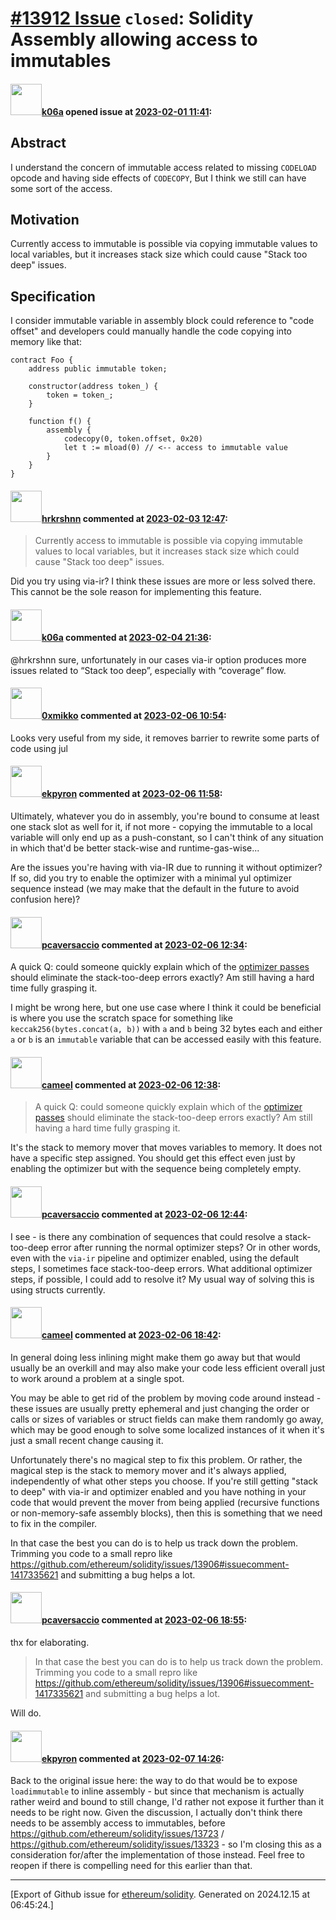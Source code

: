 # [\#13912 Issue](https://github.com/ethereum/solidity/issues/13912) `closed`: Solidity Assembly allowing access to immutables

#### <img src="https://avatars.githubusercontent.com/u/702124?u=00e20e1963ccc9a908a5826b2d8c3b1b1f6acea4&v=4" width="50">[k06a](https://github.com/k06a) opened issue at [2023-02-01 11:41](https://github.com/ethereum/solidity/issues/13912):

## Abstract

I understand the concern of immutable access related to missing `CODELOAD` opcode and having side effects of `CODECOPY`, But I think we still can have some sort of the access.

## Motivation

Currently access to immutable is possible via copying immutable values to local variables, but it increases stack size which could cause "Stack too deep" issues.

## Specification

I consider immutable variable in assembly block could reference to "code offset" and developers could manually handle the code copying into memory like that:

```solidity
contract Foo {
    address public immutable token;

    constructor(address token_) {
        token = token_;
    }

    function f() {
        assembly {
            codecopy(0, token.offset, 0x20)
            let t := mload(0) // <-- access to immutable value
        }
    }
}
```

#### <img src="https://avatars.githubusercontent.com/u/13174375?u=52d702cb6bec53b561afa293cf9cd53ef7a63924&v=4" width="50">[hrkrshnn](https://github.com/hrkrshnn) commented at [2023-02-03 12:47](https://github.com/ethereum/solidity/issues/13912#issuecomment-1415826564):

> Currently access to immutable is possible via copying immutable values to local variables, but it increases stack size which could cause "Stack too deep" issues.

Did you try using via-ir? I think these issues are more or less solved there. This cannot be the sole reason for implementing this feature.

#### <img src="https://avatars.githubusercontent.com/u/702124?u=00e20e1963ccc9a908a5826b2d8c3b1b1f6acea4&v=4" width="50">[k06a](https://github.com/k06a) commented at [2023-02-04 21:36](https://github.com/ethereum/solidity/issues/13912#issuecomment-1416855531):

@hrkrshnn sure, unfortunately in our cases via-ir option produces more issues related to “Stack too deep”, especially with “coverage” flow.

#### <img src="https://avatars.githubusercontent.com/u/26343374?u=2cb6b51259cec1fded0522f725df404d567e5e43&v=4" width="50">[0xmikko](https://github.com/0xmikko) commented at [2023-02-06 10:54](https://github.com/ethereum/solidity/issues/13912#issuecomment-1418887298):

Looks very useful from my side, it removes barrier to rewrite some parts of code using jul

#### <img src="https://avatars.githubusercontent.com/u/1347491?v=4" width="50">[ekpyron](https://github.com/ekpyron) commented at [2023-02-06 11:58](https://github.com/ethereum/solidity/issues/13912#issuecomment-1418965734):

Ultimately, whatever you do in assembly, you're bound to consume at least one stack slot as well for it, if not more - copying the immutable to a local variable will only end up as a push-constant, so I can't think of any situation in which that'd be better stack-wise and runtime-gas-wise...

Are the issues you're having with via-IR due to running it without optimizer? If so, did you try to enable the optimizer with a minimal yul optimizer sequence instead (we may make that the default in the future to avoid confusion here)?

#### <img src="https://avatars.githubusercontent.com/u/25297591?u=3251a9019e72f66e32ba31d57729796ad505c530&v=4" width="50">[pcaversaccio](https://github.com/pcaversaccio) commented at [2023-02-06 12:34](https://github.com/ethereum/solidity/issues/13912#issuecomment-1419012368):

A quick Q: could someone quickly explain which of the [optimizer passes](https://docs.soliditylang.org/en/v0.8.18/internals/optimizer.html#optimizer-steps) should eliminate the stack-too-deep errors exactly? Am still having a hard time fully grasping it.

I might be wrong here, but one use case where I think it could be beneficial is where you use the scratch space for something like `keccak256(bytes.concat(a, b))` with `a` and `b` being 32 bytes each and either `a` or `b` is an `immutable` variable that can be accessed easily with this feature.

#### <img src="https://avatars.githubusercontent.com/u/137030?v=4" width="50">[cameel](https://github.com/cameel) commented at [2023-02-06 12:38](https://github.com/ethereum/solidity/issues/13912#issuecomment-1419017276):

> A quick Q: could someone quickly explain which of the [optimizer passes](https://docs.soliditylang.org/en/v0.8.18/internals/optimizer.html#optimizer-steps) should eliminate the stack-too-deep errors exactly? Am still having a hard time fully grasping it.

It's the stack to memory mover that moves variables to memory. It does not have a specific step assigned. You should get this effect even just by enabling the optimizer but with the sequence being completely empty.

#### <img src="https://avatars.githubusercontent.com/u/25297591?u=3251a9019e72f66e32ba31d57729796ad505c530&v=4" width="50">[pcaversaccio](https://github.com/pcaversaccio) commented at [2023-02-06 12:44](https://github.com/ethereum/solidity/issues/13912#issuecomment-1419024085):

I see - is there any combination of sequences that could resolve a stack-too-deep error after running the normal optimizer steps? Or in other words, even with the `via-ir` pipeline and optimizer enabled, using the default steps, I sometimes face stack-too-deep errors. What additional optimizer steps, if possible, I could add to resolve it? My usual way of solving this is using structs currently.

#### <img src="https://avatars.githubusercontent.com/u/137030?v=4" width="50">[cameel](https://github.com/cameel) commented at [2023-02-06 18:42](https://github.com/ethereum/solidity/issues/13912#issuecomment-1419572258):

In general doing less inlining might make them go away but that would usually be an overkill and may also make your code less efficient overall just to work around a problem at a single spot.

You may be able to get rid of the problem by moving code around instead - these issues are usually pretty ephemeral and just changing the order or calls or sizes of variables or struct fields can make them randomly go away, which may be good enough to solve some localized instances of it when it's just a small recent change causing it.

Unfortunately there's no magical step to fix this problem. Or rather, the magical step is the stack to memory mover and it's always applied, independently of what other steps you choose. If you're still getting "stack to deep" with via-ir and optimizer enabled and you have nothing in your code that would prevent the mover from being applied (recursive functions or non-memory-safe assembly blocks), then this is something that we need to fix in the compiler.

In that case the best you can do is to help us track down the problem. Trimming you code to a small repro like https://github.com/ethereum/solidity/issues/13906#issuecomment-1417335621 and submitting a bug helps a lot.

#### <img src="https://avatars.githubusercontent.com/u/25297591?u=3251a9019e72f66e32ba31d57729796ad505c530&v=4" width="50">[pcaversaccio](https://github.com/pcaversaccio) commented at [2023-02-06 18:55](https://github.com/ethereum/solidity/issues/13912#issuecomment-1419587078):

thx for elaborating. 

> In that case the best you can do is to help us track down the problem. Trimming you code to a small repro like https://github.com/ethereum/solidity/issues/13906#issuecomment-1417335621 and submitting a bug helps a lot.

Will do.

#### <img src="https://avatars.githubusercontent.com/u/1347491?v=4" width="50">[ekpyron](https://github.com/ekpyron) commented at [2023-02-07 14:26](https://github.com/ethereum/solidity/issues/13912#issuecomment-1420863845):

Back to the original issue here: the way to do that would be to expose ``loadimmutable`` to inline assembly - but since that mechanism is actually rather weird and bound to still change, I'd rather not expose it further than it needs to be right now. Given the discussion, I actually don't think there needs to be assembly access to immutables, before https://github.com/ethereum/solidity/issues/13723 / https://github.com/ethereum/solidity/issues/13323 - so I'm closing this as a consideration for/after the implementation of those instead. Feel free to reopen if there is compelling need for this earlier than that.


-------------------------------------------------------------------------------



[Export of Github issue for [ethereum/solidity](https://github.com/ethereum/solidity). Generated on 2024.12.15 at 06:45:24.]
